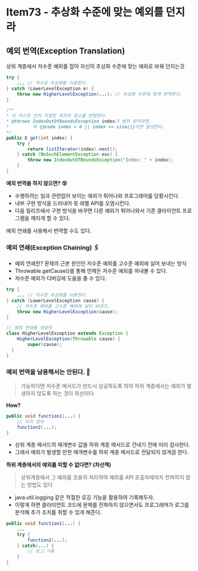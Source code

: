 # Item73 - 추상화 수준에 맞는 예외를 던지라

## **예외 번역(Exception Translation)**

상위 계층에서 저수준 예외를 잡아 자신의 추상화 수준에 맞는 예외로 바꿔 던지는것

```java
try {
    ... // 저수준 추상화를 이용한다.
} catch (LowerLevelException e) {
    throw new HigherLevelException(...); // 추상화 수준에 맞게 번역한다.
}
```

```java
/**
* 이 리스트 안의 지정한 위치의 원소를 반환한다.
* @throws IndexOutOfBoundsException index가 범위 밖이라면,
*         즉 {@code index < 0 || index >= size()}이면 발생한다.
*/
public E get(int index) {
    try {
        return listIterator(index).next();
    } catch (NoSuchElementException exc) {
        throw new IndexOutOfBoundsException("Index: " + index);
    }
}
```

**예외 번역을 하지 않으면? 😵**

- 수행하려는 일과 관련없어 보이는 예외가 튀어나와 프로그래머를 당황시킨다.
- 내부 구현 방식을 드러내어 윗 레벨 API를 오염시킨다.
- 다음 릴리즈에서 구현 방식을 바꾸면 다른 예외가 튀어나와서 기존 클라이언트 프로그램을 깨지게 할 수 있다.

예외 연쇄를 사용해서 번역할 수도 있다.

### **예외 연쇄(Exception Chaining) 🖇**

- 예외 연쇄란? 문제의 근본 원인인 저수준 예외를 고수준 예외에 실어 보내는 방식
- Throwable.getCause()를 통해 언제든 저수준 예외를 꺼내볼 수 있다.
- 저수준 예외가 디버깅에 도움을 줄 수 있다.

```java
try {
    ... // 저수준 추상화를 이용한다.
} catch (LowerLevelException cause) {
    // 저수준 예외를 고수준 예외에 실어 보낸다.
    throw new HigherLevelException(cause);
}
```

```java
// 예외 연쇄용 생성자
class HigherLevelException extends Exception {
    HigherLevelException(Throwable cause) {
        super(cause);
  }
}
```

### **예외 번역을 남용해서는 안된다. 🙅**

> 가능하다면 저수준 메서드가 반드시 성공하도록 하여 하위 계층에서는 예외가 발생하지 않도록 하는 것이 최선이다.

**How?**

```java
public void function1(...) {
    // 미리 검사
    function2(...);
}
```
- 상위 계층 메서드의 매개변수 값을 하위 계층 메서드로 건네기 전에 미리 검사한다.
- 그래서 예외가 발생할 만한 매개변수를 하위 계층 메서드로 전달되지 않게끔 한다.

**하위 계층에서의 예외를 피할 수 없다면? (차선책)**

> 상위계층에서 그 예외를 조용히 처리하여 예외를 API 호출자에까지 전파하지 않는 방법도 있다

- java.util.logging 같은 적절한 로깅 기능을 활용하여 기록해두자.
- 이렇게 하면 클라이언트 코드에 문제를 전파하지 않으면서도 프로그래머가 로그를 분석해 추가 조치를 취할 수 있게 해준다.

```java
public void function1(...) {
    ...
    try {
        function2(...);
    } catch(...) {
        // 로그 기록
    }
}
```
